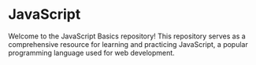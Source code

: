 # JavaScript
Welcome to the JavaScript Basics repository! This repository serves as a comprehensive resource for learning and practicing JavaScript, a popular programming language used for web development.
